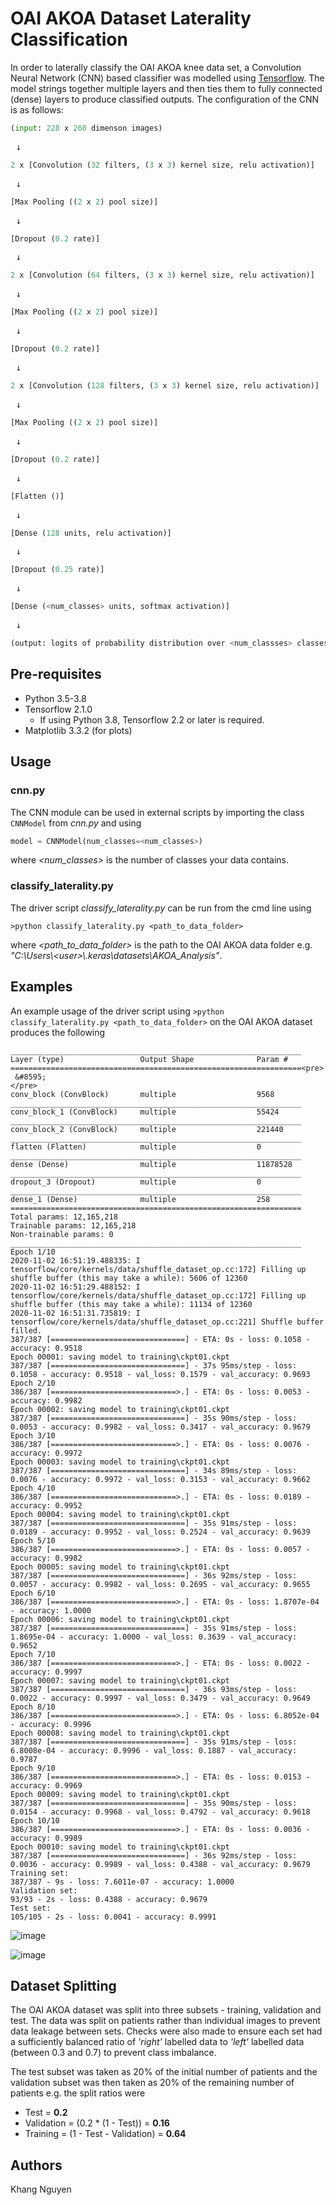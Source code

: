 # OAI AKOA Dataset Laterality Classification
In order to laterally classify the OAI AKOA knee data set, a Convolution Neural Network (CNN) based classifier was modelled using [Tensorflow](https://www.tensorflow.org/). The model strings together multiple layers and then ties them to fully connected (dense) layers to produce classified outputs. The configuration of the CNN is as follows:

```python
(input: 228 x 260 dimenson images)
```
<pre>
 &#8595;
</pre>
```python
2 x [Convolution (32 filters, (3 x 3) kernel size, relu activation)]
```
<pre>
 &#8595;
</pre>
```python
[Max Pooling ((2 x 2) pool size)]
```
<pre>
 &#8595;
</pre>
```python
[Dropout (0.2 rate)]
```
<pre>
 &#8595;
</pre>
```python
2 x [Convolution (64 filters, (3 x 3) kernel size, relu activation)]
```
<pre>
 &#8595;
</pre>
```python
[Max Pooling ((2 x 2) pool size)]
```
<pre>
 &#8595;
</pre>
```python
[Dropout (0.2 rate)]
```
<pre>
 &#8595;
</pre>
```python
2 x [Convolution (128 filters, (3 x 3) kernel size, relu activation)]
```
<pre>
 &#8595;
</pre>
```python
[Max Pooling ((2 x 2) pool size)]
```
<pre>
 &#8595;
</pre>
```python
[Dropout (0.2 rate)]
```
<pre>
 &#8595;
</pre>
```python
[Flatten ()]
```
<pre>
 &#8595;
</pre>
```python
[Dense (128 units, relu activation)]
```
<pre>
 &#8595;
</pre>
```python
[Dropout (0.25 rate)]
```
<pre>
 &#8595;
</pre>
```python
[Dense (<num_classes> units, softmax activation)]
```
<pre>
 &#8595;
</pre>
```python
(output: logits of probability distribution over <num_classses> classes)
```
## Pre-requisites
* Python 3.5-3.8
* Tensorflow 2.1.0
  * If using Python 3.8, Tensorflow 2.2 or later is required.
* Matplotlib 3.3.2 (for plots)

## Usage
### cnn.py
The CNN module can be used in external scripts by importing the class `CNNModel` from *cnn.py* and using 

```python
model = CNNModel(num_classes=<num_classes>)
```
where *<num_classes>* is the number of classes your data contains.

### classify_laterality.py
The driver script *classify_laterality.py* can be run from the cmd line using

```
>python classify_laterality.py <path_to_data_folder>
```

where *<path_to_data_folder>* is the path to the OAI AKOA data folder e.g. *"C:\Users\\<user\>\\.keras\datasets\AKOA_Analysis"*.

## Examples
An example usage of the driver script using `>python classify_laterality.py <path_to_data_folder>` on the OAI AKOA dataset produces the following
```
_________________________________________________________________
Layer (type)                 Output Shape              Param #
=================================================================<pre>
 &#8595;
</pre>
conv_block (ConvBlock)       multiple                  9568
_________________________________________________________________
conv_block_1 (ConvBlock)     multiple                  55424
_________________________________________________________________
conv_block_2 (ConvBlock)     multiple                  221440
_________________________________________________________________
flatten (Flatten)            multiple                  0
_________________________________________________________________
dense (Dense)                multiple                  11878528
_________________________________________________________________
dropout_3 (Dropout)          multiple                  0
_________________________________________________________________
dense_1 (Dense)              multiple                  258
=================================================================
Total params: 12,165,218
Trainable params: 12,165,218
Non-trainable params: 0
_________________________________________________________________
Epoch 1/10
2020-11-02 16:51:19.488335: I tensorflow/core/kernels/data/shuffle_dataset_op.cc:172] Filling up shuffle buffer (this may take a while): 5606 of 12360
2020-11-02 16:51:29.488152: I tensorflow/core/kernels/data/shuffle_dataset_op.cc:172] Filling up shuffle buffer (this may take a while): 11134 of 12360
2020-11-02 16:51:31.735819: I tensorflow/core/kernels/data/shuffle_dataset_op.cc:221] Shuffle buffer filled.
387/387 [==============================] - ETA: 0s - loss: 0.1058 - accuracy: 0.9518 
Epoch 00001: saving model to training\ckpt01.ckpt
387/387 [==============================] - 37s 95ms/step - loss: 0.1058 - accuracy: 0.9518 - val_loss: 0.1579 - val_accuracy: 0.9693
Epoch 2/10
386/387 [============================>.] - ETA: 0s - loss: 0.0053 - accuracy: 0.9982 
Epoch 00002: saving model to training\ckpt01.ckpt
387/387 [==============================] - 35s 90ms/step - loss: 0.0053 - accuracy: 0.9982 - val_loss: 0.3417 - val_accuracy: 0.9679
Epoch 3/10
386/387 [============================>.] - ETA: 0s - loss: 0.0076 - accuracy: 0.9972     
Epoch 00003: saving model to training\ckpt01.ckpt
387/387 [==============================] - 34s 89ms/step - loss: 0.0076 - accuracy: 0.9972 - val_loss: 0.3153 - val_accuracy: 0.9662
Epoch 4/10
386/387 [============================>.] - ETA: 0s - loss: 0.0189 - accuracy: 0.9952     
Epoch 00004: saving model to training\ckpt01.ckpt
387/387 [==============================] - 35s 91ms/step - loss: 0.0189 - accuracy: 0.9952 - val_loss: 0.2524 - val_accuracy: 0.9639
Epoch 5/10
386/387 [============================>.] - ETA: 0s - loss: 0.0057 - accuracy: 0.9982     
Epoch 00005: saving model to training\ckpt01.ckpt
387/387 [==============================] - 36s 92ms/step - loss: 0.0057 - accuracy: 0.9982 - val_loss: 0.2695 - val_accuracy: 0.9655
Epoch 6/10
386/387 [============================>.] - ETA: 0s - loss: 1.8707e-04 - accuracy: 1.0000 
Epoch 00006: saving model to training\ckpt01.ckpt
387/387 [==============================] - 35s 91ms/step - loss: 1.8695e-04 - accuracy: 1.0000 - val_loss: 0.3639 - val_accuracy: 0.9652
Epoch 7/10
386/387 [============================>.] - ETA: 0s - loss: 0.0022 - accuracy: 0.9997
Epoch 00007: saving model to training\ckpt01.ckpt
387/387 [==============================] - 36s 93ms/step - loss: 0.0022 - accuracy: 0.9997 - val_loss: 0.3479 - val_accuracy: 0.9649
Epoch 8/10
386/387 [============================>.] - ETA: 0s - loss: 6.8052e-04 - accuracy: 0.9996
Epoch 00008: saving model to training\ckpt01.ckpt
387/387 [==============================] - 35s 91ms/step - loss: 6.8008e-04 - accuracy: 0.9996 - val_loss: 0.1887 - val_accuracy: 0.9787
Epoch 9/10
386/387 [============================>.] - ETA: 0s - loss: 0.0153 - accuracy: 0.9969
Epoch 00009: saving model to training\ckpt01.ckpt
387/387 [==============================] - 35s 90ms/step - loss: 0.0154 - accuracy: 0.9968 - val_loss: 0.4792 - val_accuracy: 0.9618
Epoch 10/10
386/387 [============================>.] - ETA: 0s - loss: 0.0036 - accuracy: 0.9989
Epoch 00010: saving model to training\ckpt01.ckpt
387/387 [==============================] - 36s 92ms/step - loss: 0.0036 - accuracy: 0.9989 - val_loss: 0.4388 - val_accuracy: 0.9679
Training set:
387/387 - 9s - loss: 7.6011e-07 - accuracy: 1.0000
Validation set:
93/93 - 2s - loss: 0.4388 - accuracy: 0.9679
Test set:
105/105 - 2s - loss: 0.0041 - accuracy: 0.9991
```

![image](plots/accuracy.png)

![image](plots/loss.png)

## Dataset Splitting
The OAI AKOA dataset was split into three subsets - training, validation and test. The data was split on patients rather than individual images to prevent data leakage between sets. Checks were also made to ensure each set had a sufficiently balanced ratio of *'right'* labelled data to *'left'* labelled data (between 0.3 and 0.7) to prevent class imbalance. 

The test subset was taken as 20% of the initial number of patients and the validation subset was then taken as 20% of the remaining number of patients e.g. the split ratios were
* Test = **0.2**
* Validation = (0.2 * (1 - Test)) = **0.16**
* Training = (1 - Test - Validation) = **0.64**

## Authors
Khang Nguyen
